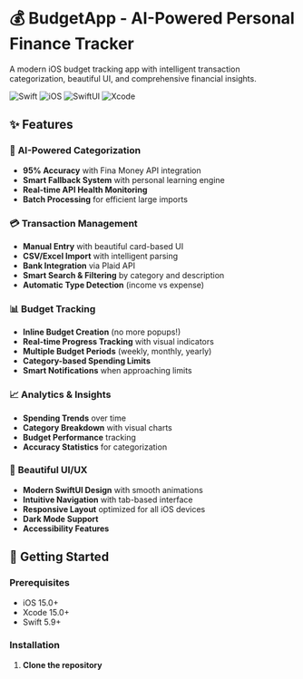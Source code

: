 # 💰 BudgetApp - AI-Powered Personal Finance Tracker

A modern iOS budget tracking app with intelligent transaction categorization, beautiful UI, and comprehensive financial insights.

![Swift](https://img.shields.io/badge/Swift-5.9-orange.svg)
![iOS](https://img.shields.io/badge/iOS-15.0+-blue.svg)
![SwiftUI](https://img.shields.io/badge/SwiftUI-4.0-green.svg)
![Xcode](https://img.shields.io/badge/Xcode-15.0+-blue.svg)

## ✨ Features

### 🤖 **AI-Powered Categorization**
- **95% Accuracy** with Fina Money API integration
- **Smart Fallback System** with personal learning engine
- **Real-time API Health Monitoring**
- **Batch Processing** for efficient large imports

### 💳 **Transaction Management**
- **Manual Entry** with beautiful card-based UI
- **CSV/Excel Import** with intelligent parsing
- **Bank Integration** via Plaid API
- **Smart Search & Filtering** by category and description
- **Automatic Type Detection** (income vs expense)

### 📊 **Budget Tracking**
- **Inline Budget Creation** (no more popups!)
- **Real-time Progress Tracking** with visual indicators
- **Multiple Budget Periods** (weekly, monthly, yearly)
- **Category-based Spending Limits**
- **Smart Notifications** when approaching limits

### 📈 **Analytics & Insights**
- **Spending Trends** over time
- **Category Breakdown** with visual charts
- **Budget Performance** tracking
- **Accuracy Statistics** for categorization

### 🎨 **Beautiful UI/UX**
- **Modern SwiftUI Design** with smooth animations
- **Intuitive Navigation** with tab-based interface
- **Responsive Layout** optimized for all iOS devices
- **Dark Mode Support**
- **Accessibility Features**

## 🚀 Getting Started

### Prerequisites
- iOS 15.0+
- Xcode 15.0+
- Swift 5.9+

### Installation

1. **Clone the repository**